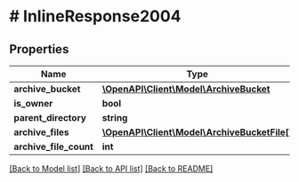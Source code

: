 # # InlineResponse2004

## Properties

Name | Type | Description | Notes
------------ | ------------- | ------------- | -------------
**archive_bucket** | [**\OpenAPI\Client\Model\ArchiveBucket**](ArchiveBucket.md) |  | [optional]
**is_owner** | **bool** |  | [optional]
**parent_directory** | **string** |  | [optional]
**archive_files** | [**\OpenAPI\Client\Model\ArchiveBucketFile[]**](ArchiveBucketFile.md) |  | [optional]
**archive_file_count** | **int** |  | [optional]

[[Back to Model list]](../../README.md#models) [[Back to API list]](../../README.md#endpoints) [[Back to README]](../../README.md)
